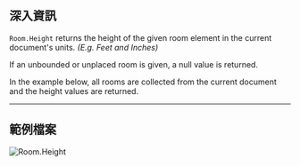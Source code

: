## 深入資訊
`Room.Height` returns the height of the given room element in the current document's units. _(E.g. Feet and Inches)_

If an unbounded or unplaced room is given, a null value is returned.

In the example below, all rooms are collected from the current document and the height values are returned.
___
## 範例檔案

![Room.Height](./Revit.Elements.Room.Height_img.jpg)
